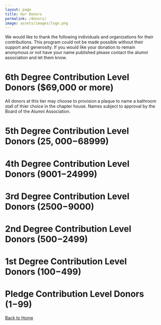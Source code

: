 ```yaml
---
layout: page
title: Our Donors
permalink: /donors/
image: assets/images/logo.png
---
```


We would like to thank the following individuals and organizations for their contributions.
This program could not be made possible without their support and generosity.
If you would like your donation to remain anonymous or not have your name published please contact the alumni association and let them know.

# 6th Degree Contribution Level Donors ($69,000 or more)
All donors at this tier may choose to provision a plaque to name a bathroom stall of thier choice in the chapter house. Names subject to approval by the Board of the Alumni Association.

# 5th Degree Contribution Level Donors ($25,000-$68999)

# 4th Degree Contribution Level Donors ($9001-$24999)

# 3rd Degree Contribution Level Donors ($2500-$9000)

# 2nd Degree Contribution Level Donors ($500-$2499)

# 1st Degree Contribution Level Donors ($100-$499)

# Pledge Contribution Level Donors ($1-$99)

[Back to Home](/)
